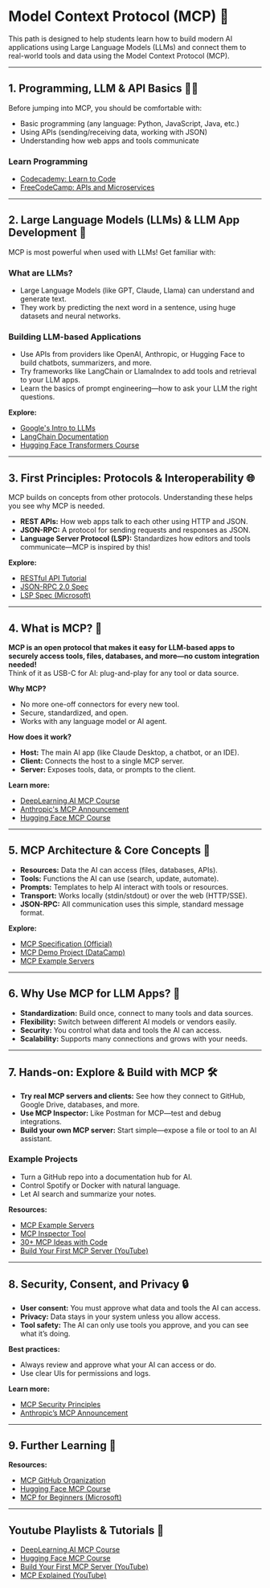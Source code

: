 # Model Context Protocol (MCP)  🚀

This path is designed to help students learn how to build modern AI applications using Large Language Models (LLMs) and connect them to real-world tools and data using the Model Context Protocol (MCP).

---

## 1. Programming, LLM & API Basics 🧑‍💻

Before jumping into MCP, you should be comfortable with:
- Basic programming (any language: Python, JavaScript, Java, etc.)
- Using APIs (sending/receiving data, working with JSON)
- Understanding how web apps and tools communicate

### Learn Programming
- [Codecademy: Learn to Code](https://www.codecademy.com/learn)
- [FreeCodeCamp: APIs and Microservices](https://www.freecodecamp.org/learn/apis-and-microservices/)

---

## 2. Large Language Models (LLMs) & LLM App Development 🧠

MCP is most powerful when used with LLMs! Get familiar with:

### What are LLMs?
- Large Language Models (like GPT, Claude, Llama) can understand and generate text.
- They work by predicting the next word in a sentence, using huge datasets and neural networks.

### Building LLM-based Applications
- Use APIs from providers like OpenAI, Anthropic, or Hugging Face to build chatbots, summarizers, and more.
- Try frameworks like LangChain or LlamaIndex to add tools and retrieval to your LLM apps.
- Learn the basics of prompt engineering—how to ask your LLM the right questions.

**Explore:**
- [Google's Intro to LLMs](https://developers.google.com/machine-learning/resources/intro-llms)
- [LangChain Documentation](https://python.langchain.com/docs/)
- [Hugging Face Transformers Course](https://huggingface.co/learn/nlp-course/chapter1/1)

---

## 3. First Principles: Protocols & Interoperability 🌐

MCP builds on concepts from other protocols. Understanding these helps you see why MCP is needed.

- **REST APIs:** How web apps talk to each other using HTTP and JSON.
- **JSON-RPC:** A protocol for sending requests and responses as JSON.
- **Language Server Protocol (LSP):** Standardizes how editors and tools communicate—MCP is inspired by this!

**Explore:**
- [RESTful API Tutorial](https://restfulapi.net/)
- [JSON-RPC 2.0 Spec](https://www.jsonrpc.org/specification)
- [LSP Spec (Microsoft)](https://microsoft.github.io/language-server-protocol/specifications/specification-current/)

---

## 4. What is MCP? 🤔

**MCP is an open protocol that makes it easy for LLM-based apps to securely access tools, files, databases, and more—no custom integration needed!**  
Think of it as USB-C for AI: plug-and-play for any tool or data source.

**Why MCP?**
- No more one-off connectors for every new tool.
- Secure, standardized, and open.
- Works with any language model or AI agent.

**How does it work?**
- **Host:** The main AI app (like Claude Desktop, a chatbot, or an IDE).
- **Client:** Connects the host to a single MCP server.
- **Server:** Exposes tools, data, or prompts to the client.

**Learn more:**
- [DeepLearning.AI MCP Course](https://www.deeplearning.ai/short-courses/mcp-build-rich-context-ai-apps-with-anthropic/)
- [Anthropic's MCP Announcement](https://www.anthropic.com/news/model-context-protocol)
- [Hugging Face MCP Course](https://huggingface.co/learn/mcp-course/en/unit0/introduction)

---

## 5. MCP Architecture & Core Concepts 🧩

- **Resources:** Data the AI can access (files, databases, APIs).
- **Tools:** Functions the AI can use (search, update, automate).
- **Prompts:** Templates to help AI interact with tools or resources.
- **Transport:** Works locally (stdin/stdout) or over the web (HTTP/SSE).
- **JSON-RPC:** All communication uses this simple, standard message format.

**Explore:**
- [MCP Specification (Official)](https://modelcontextprotocol.io/specification/2025-03-26)
- [MCP Demo Project (DataCamp)](https://www.datacamp.com/tutorial/mcp-model-context-protocol)
- [MCP Example Servers](https://modelcontextprotocol.io/examples)

---

## 6. Why Use MCP for LLM Apps? 🌟

- **Standardization:** Build once, connect to many tools and data sources.
- **Flexibility:** Switch between different AI models or vendors easily.
- **Security:** You control what data and tools the AI can access.
- **Scalability:** Supports many connections and grows with your needs.

---

## 7. Hands-on: Explore & Build with MCP 🛠️

- **Try real MCP servers and clients:** See how they connect to GitHub, Google Drive, databases, and more.
- **Use MCP Inspector:** Like Postman for MCP—test and debug integrations.
- **Build your own MCP server:** Start simple—expose a file or tool to an AI assistant.

### Example Projects
- Turn a GitHub repo into a documentation hub for AI.
- Control Spotify or Docker with natural language.
- Let AI search and summarize your notes.

**Resources:**
- [MCP Example Servers](https://modelcontextprotocol.io/examples)
- [MCP Inspector Tool](https://modelcontextprotocol.io/docs/tools/inspector)
- [30+ MCP Ideas with Code](https://dev.to/copilotkit/30-mcp-ideas-with-complete-source-code-d8e)
- [Build Your First MCP Server (YouTube)](https://youtu.be/jLM6n4mdRuA)

---

## 8. Security, Consent, and Privacy 🔒

- **User consent:** You must approve what data and tools the AI can access.
- **Privacy:** Data stays in your system unless you allow access.
- **Tool safety:** The AI can only use tools you approve, and you can see what it’s doing.

**Best practices:**
- Always review and approve what your AI can access or do.
- Use clear UIs for permissions and logs.

**Learn more:**
- [MCP Security Principles](https://modelcontextprotocol.io/specification/2025-03-26)
- [Anthropic’s MCP Announcement](https://www.anthropic.com/news/model-context-protocol)

---

## 9. Further Learning 🌱

**Resources:**
- [MCP GitHub Organization](https://github.com/modelcontextprotocol)
- [Hugging Face MCP Course](https://huggingface.co/learn/mcp-course/en/unit0/introduction)
- [MCP for Beginners (Microsoft)](https://aka.ms/mcp-for-beginnerscourse)

---

## Youtube Playlists & Tutorials 🎥

- [DeepLearning.AI MCP Course](https://www.deeplearning.ai/short-courses/mcp-build-rich-context-ai-apps-with-anthropic/)
- [Hugging Face MCP Course](https://huggingface.co/learn/mcp-course/en/unit0/introduction)
- [Build Your First MCP Server (YouTube)](https://youtu.be/jLM6n4mdRuA)
- [MCP Explained (YouTube)](https://www.youtube.com/watch?v=tzrwxLNHtRY)

